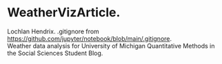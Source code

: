 # WeatherVizArticle. 
Lochlan Hendrix. 
.gitignore from https://github.com/jupyter/notebook/blob/main/.gitignore.  
Weather data analysis for University of Michigan Quantitative Methods in the Social Sciences Student Blog. 


